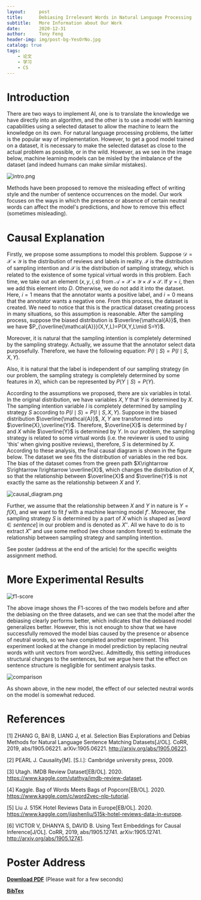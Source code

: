 ```yaml
---
layout:     post
title:      Debiasing Irrelevant Words in Natural Language Processing
subtitle:   More Information about Our Work
date:       2020-12-31
author:     Tony Feng
header-img: img/post-bg-YesOrNo.jpg
catalog: true
tags:
    - 论文
    - 学习
    - CS
---
```


# Introduction

There are two ways to implement AI, one is to translate the knowledge we have directly into an algorithm, and the other is to use a model with learning capabilities using a selected dataset to allow the machine to learn the knowledge on its own. For natural language processing problems, the latter is the popular way of implementation. However, to get a good model trained on a dataset, it is necessary to make the selected dataset as close to the actual problem as possible, or in the wild. However, as we see in the image below, machine learning models can be misled by the imbalance of the dataset (and indeed humans can make similar mistakes).

![intro.png](https://p.sda1.dev/0/ee39265071af1821e6146f7d68e8c75b/intro.png)

Methods have been proposed to remove the misleading effect of writing style and the number of sentence occurrences on the model. Our work focuses on the ways in which the presence or absence of certain neutral words can affect the model's predictions, and how to remove this effect (sometimes misleading).

# Causal Explanation

Firstly, we propose some assumptions to model this problem. Suppose $\mathcal{D}=\mathcal{X}\times\mathcal{Y}$ is the distribution of reviews and labels in reality. $\mathcal{I}$ is the distribution of sampling intention and $\mathcal{S}$ is the distribution of sampling strategy, which is related to the existence of some typical virtual words in this problem. Each time, we take out an element $(x,y,i,s)$ from $\mathcal{A}=\mathcal{X}\times\mathcal{Y}\times\mathcal{I}\times\mathcal{S}$. If $y=i$, then we add this element into $D$. Otherwise, we do not add it into the dataset. Here, $i=1$ means that the annotator wants a positive label, and $i=0$ means that the annotator wants a negative one. From this process, the dataset is created. We need to notice that this is the practical dataset creating process in many situations, so this assumption is reasonable. After the sampling process, suppose the biased distribution is $\overline{\mathcal{A}}$, then we have $P_{\overline{\mathcal{A}}}(X,Y,L)=P(X,Y,L\mid S=Y)$.

Moreover, it is natural that the sampling intention is completely determined by the sampling strategy. Actually, we assume that the annotator select data purposefully. Therefore, we have the following equation: $P(I\mid S)=P(I\mid S,X,Y)$.

Also, it is natural that the label is independent of our sampling strategy (in our problem, the sampling strategy is completely determined by some features in $X$), which can be represented by $P(Y\mid S)=P(Y)$.

According to the assumptions we proposed, there are six variables in total. In the original distribution, we have variables $X,Y$ that $Y$ is determined by $X$. The sampling intention variable $I$ is completely determined by sampling strategy $S$ according to $P(I\mid S)=P(I\mid S,X,Y)$. Suppose in the biased distribution $\overline{\mathcal{A}}$, $X,Y$ are transformed into $\overline{X},\overline{Y}$. Therefore, $\overline{X}$ is determined by $I$ and $X$ while $\overline{Y}$ is determined by $Y$. In our problem, the sampling strategy is related to some virtual words (i.e. the reviewer is used to using 'this' when giving positive reviews), therefore, $S$ is determined by $X$. According to these analysis, the final causal diagram is shown in the figure below. The dataset we see fits the distribution of variables in the red box. The bias of the dataset comes from the green path $X\rightarrow S\rightarrow I\rightarrow \overline{X}$, which changes the distribution of $X$, so that the relationship between $\overline{X}$ and $\overline{Y}$ is not exactly the same as the relationship between $X$ and $Y$.

![causal_diagram.png](https://p.sda1.dev/0/b190358f52e83a85aabf05a320c1bbb1/causal_diagram.png)

Further, we assume that the relationship between $X$ and $Y$ in nature is $Y=f(X)$, and we want to fit $f$ with a machine learning model $f'$. Moreover, the sampling strategy $S$ is determined by a part of $X$ which is shaped as $[word\in sentence]$ in our problem and is denoted as $X''$. All we have to do is to extract $X''$ and use some method (we chose random forest) to estimate the relationship between sampling strategy and sampling intention.

See poster (address at the end of the article) for the specific weights assignment method.

# More Experimental Results

![f1-score](https://p.sda1.dev/0/e899fd370eb4ac2f95c08ffe722fda87/F1-score.png)

The above image shows the F1-scores of the two models before and after the debiasing on the three datasets, and we can see that the model after the debiasing clearly performs better, which indicates that the debiased model generalizes better. However, this is not enough to show that we have successfully removed the model bias caused by the presence or absence of neutral words, so we have completed another experiment. This experiment looked at the change in model prediction by replacing neutral words with unit vectors from word2vec. Admittedly, this setting introduces structural changes to the sentences, but we argue here that the effect on sentence structure is negligible for sentiment analysis tasks.

![comparison](https://p.sda1.dev/0/946501390c4ce0b7d69dcc00e33eb06d/difference_comparison.png)

As shown above, in the new model, the effect of our selected neutral words on the model is somewhat reduced.

# References

[1] ZHANG G, BAI B, LIANG J, et al. Selection Bias Explorations and Debias Methods for Natural Language Sentence Matching Datasets[J/OL]. CoRR, 2019, abs/1905.06221. arXiv:1905.06221. http://arxiv.org/abs/1905.06221.

[2] PEARL J. Causality[M]. [S.l.]: Cambridge university press, 2009.

[3] Utagh. IMDB Review Dataset[EB/OL]. 2020. https://www.kaggle.com/utathya/imdb-review-dataset.

[4] Kaggle. Bag of Words Meets Bags of Popcorn[EB/OL]. 2020. https://www.kaggle.com/c/word2vec-nlp-tutorial.

[5] Liu J. 515K Hotel Reviews Data in Europe[EB/OL]. 2020. https://www.kaggle.com/jiashenliu/515k-hotel-reviews-data-in-europe.

[6] VICTOR V, DHANYA S, DAVID B. Using Text Embeddings for Causal Inference[J/OL]. CoRR, 2019, abs/1905.12741. arXiv:1905.12741. http://arxiv.org/abs/1905.12741.

# Poster Address

[**Download PDF**](https://fengtony686.github.io/essay/ai_project_poster.pdf) (Please wait for a few seconds)

[**BibTex**](https://fengtony686.github.io/essay/ai_project_poster.txt)
